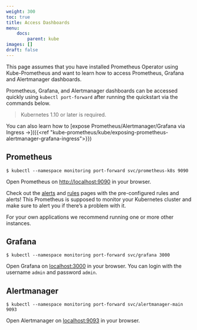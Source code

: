 ```yaml
---
weight: 300
toc: true
title: Access Dashboards
menu:
    docs:
        parent: kube
images: []
draft: false
---
```


This page assumes that you have installed Prometheus Operator using Kube-Prometheus and want to learn how to access Prometheus, Grafana and Alertmanager dashboards.

Prometheus, Grafana, and Alertmanager dashboards can be accessed quickly using `kubectl port-forward` after running the quickstart via the commands below.

> Kubernetes 1.10 or later is required.

You can also learn how to [expose Prometheus/Alertmanager/Grafana via Ingress ->]({{<ref "kube-prometheus/kube/exposing-prometheus-alertmanager-grafana-ingress">}})

## Prometheus

```shell
$ kubectl --namespace monitoring port-forward svc/prometheus-k8s 9090
```

Open Prometheus on [http://localhost:9090](http://localhost:9090) in your browser.

Check out the [alerts](http://localhost:9090/alerts) and [rules](http://localhost:9090/rules) pages with the pre-configured rules and alerts!
This Prometheus is supposed to monitor your Kubernetes cluster and make sure to alert you if there’s a problem with it.

For your own applications we recommend running one or more other instances.

## Grafana

```shell
$ kubectl --namespace monitoring port-forward svc/grafana 3000
```

Open Grafana on [localhost:3000](https://localhost:3000) in your browser.
You can login with the username `admin` and password `admin`.

## Alertmanager

```shell
$ kubectl --namespace monitoring port-forward svc/alertmanager-main 9093
```

Open Alertmanager on [localhost:9093](http://localhost:9093) in your browser.
